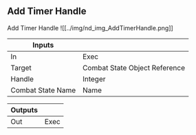 ## Add Timer Handle
Add Timer Handle
![[../img/nd_img_AddTimerHandle.png]]

|Inputs||
|--|--|
| In | Exec |
| Target | Combat State Object Reference |
| Handle | Integer |
| Combat State Name | Name |

|Outputs||
|--|--|
| Out | Exec |
